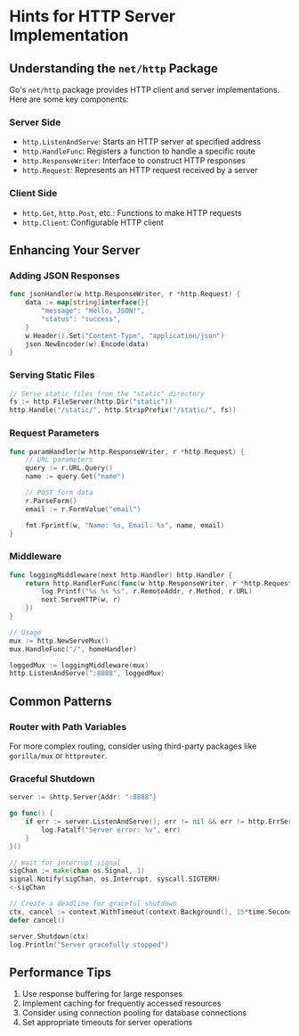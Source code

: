 # Hints for HTTP Server Implementation

## Understanding the `net/http` Package

Go's `net/http` package provides HTTP client and server implementations. Here are some key components:

### Server Side

- `http.ListenAndServe`: Starts an HTTP server at specified address
- `http.HandleFunc`: Registers a function to handle a specific route
- `http.ResponseWriter`: Interface to construct HTTP responses
- `http.Request`: Represents an HTTP request received by a server

### Client Side

- `http.Get`, `http.Post`, etc.: Functions to make HTTP requests
- `http.Client`: Configurable HTTP client

## Enhancing Your Server

### Adding JSON Responses

```go
func jsonHandler(w http.ResponseWriter, r *http.Request) {
    data := map[string]interface{}{
        "message": "Hello, JSON!",
        "status": "success",
    }
    w.Header().Set("Content-Type", "application/json")
    json.NewEncoder(w).Encode(data)
}
```

### Serving Static Files

```go
// Serve static files from the "static" directory
fs := http.FileServer(http.Dir("static"))
http.Handle("/static/", http.StripPrefix("/static/", fs))
```

### Request Parameters

```go
func paramHandler(w http.ResponseWriter, r *http.Request) {
    // URL parameters
    query := r.URL.Query()
    name := query.Get("name")

    // POST form data
    r.ParseForm()
    email := r.FormValue("email")

    fmt.Fprintf(w, "Name: %s, Email: %s", name, email)
}
```

### Middleware

```go
func loggingMiddleware(next http.Handler) http.Handler {
    return http.HandlerFunc(func(w http.ResponseWriter, r *http.Request) {
        log.Printf("%s %s %s", r.RemoteAddr, r.Method, r.URL)
        next.ServeHTTP(w, r)
    })
}

// Usage
mux := http.NewServeMux()
mux.HandleFunc("/", homeHandler)

loggedMux := loggingMiddleware(mux)
http.ListenAndServe(":8888", loggedMux)
```

## Common Patterns

### Router with Path Variables

For more complex routing, consider using third-party packages like `gorilla/mux` or `httprouter`.

### Graceful Shutdown

```go
server := &http.Server{Addr: ":8888"}

go func() {
    if err := server.ListenAndServe(); err != nil && err != http.ErrServerClosed {
        log.Fatalf("Server error: %v", err)
    }
}()

// Wait for interrupt signal
sigChan := make(chan os.Signal, 1)
signal.Notify(sigChan, os.Interrupt, syscall.SIGTERM)
<-sigChan

// Create a deadline for graceful shutdown
ctx, cancel := context.WithTimeout(context.Background(), 15*time.Second)
defer cancel()

server.Shutdown(ctx)
log.Println("Server gracefully stopped")
```

## Performance Tips

1. Use response buffering for large responses
2. Implement caching for frequently accessed resources
3. Consider using connection pooling for database connections
4. Set appropriate timeouts for server operations
